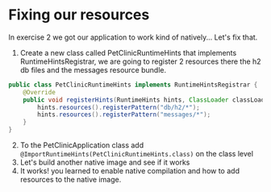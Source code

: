 # Fixing our resources
In exercise 2 we got our application to work kind of natively... Let's fix that.

1. Create a new class called PetClinicRuntimeHints that implements RuntimeHintsRegistrar, we are going to register 2 resources there the h2 db files and the messages resource bundle.
```java
public class PetClinicRuntimeHints implements RuntimeHintsRegistrar {
    @Override
    public void registerHints(RuntimeHints hints, ClassLoader classLoader) {
        hints.resources().registerPattern("db/h2/*");
        hints.resources().registerPattern("messages/*");
    }
}
```
2. To the PetClinicApplication class add `@ImportRuntimeHints(PetClinicRuntimeHints.class)` on the class level
3. Let's build another native image and see if it works
4. It works! you learned to enable native compilation and how to add resources to the native image.
